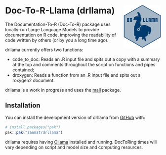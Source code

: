 
<!-- README.md is generated from README.Rmd. Please edit that file -->

# Doc-To-R-Llama (drllama) <img src="man/figures/logo.png" align="right" height="138" alt="" />

<!-- badges: start -->

<!-- badges: end -->

The Documentation-To-R (Doc-To-R) package uses locally-run Large
Language Models to provide documentation on R code, improving the
readability of code written by others (or by you a long time ago).

drllama currently offers two functions:

- code_to_doc: Reads an .R input file and spits out a copy with a
  summary at the top and comments throughout the script on functions and
  pipes contained;
- droxygen: Reads a function from an .R input file and spits out a
  roxygen2 document.

drllama is a work in progress and uses the
[mall](https://mlverse.github.io/mall/) package.

## Installation

You can install the development version of drllama from
[GitHub](https://github.com/) with:

``` r
# install.packages("pak")
pak::pak("zanmat/drllama")
```

drllama requires having [Ollama](https://ollama.com/) installed and
running. DocToRing times will vary depending on script and model size
and computing resources.
